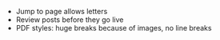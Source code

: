 * Jump to page allows letters
* Review posts before they go live
* PDF styles: huge breaks because of images, no line breaks

